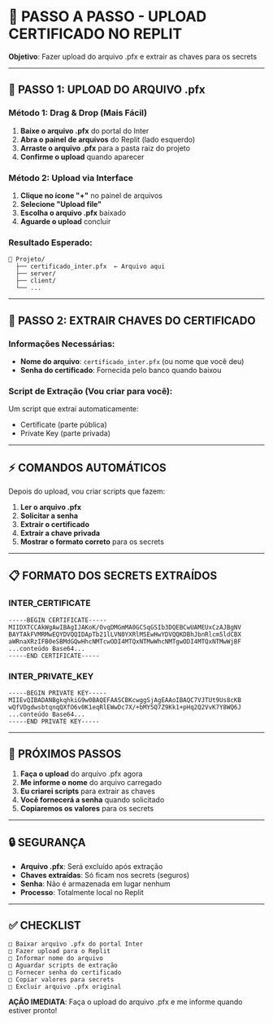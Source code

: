 # 📁 PASSO A PASSO - UPLOAD CERTIFICADO NO REPLIT

**Objetivo**: Fazer upload do arquivo .pfx e extrair as chaves para os secrets

---

## 🔧 **PASSO 1: UPLOAD DO ARQUIVO .pfx**

### **Método 1: Drag & Drop (Mais Fácil)**

1. **Baixe o arquivo .pfx** do portal do Inter
2. **Abra o painel de arquivos** do Replit (lado esquerdo)
3. **Arraste o arquivo .pfx** para a pasta raiz do projeto
4. **Confirme o upload** quando aparecer

### **Método 2: Upload via Interface**

1. **Clique no ícone "+"** no painel de arquivos
2. **Selecione "Upload file"**
3. **Escolha o arquivo .pfx** baixado
4. **Aguarde o upload** concluir

### **Resultado Esperado:**

```
📁 Projeto/
  ├── certificado_inter.pfx  ← Arquivo aqui
  ├── server/
  ├── client/
  └── ...
```

---

## 🔐 **PASSO 2: EXTRAIR CHAVES DO CERTIFICADO**

### **Informações Necessárias:**

- **Nome do arquivo**: `certificado_inter.pfx` (ou nome que você deu)
- **Senha do certificado**: Fornecida pelo banco quando baixou

### **Script de Extração (Vou criar para você):**

Um script que extrai automaticamente:

- Certificate (parte pública)
- Private Key (parte privada)

---

## ⚡ **COMANDOS AUTOMÁTICOS**

Depois do upload, vou criar scripts que fazem:

1. **Ler o arquivo .pfx**
2. **Solicitar a senha**
3. **Extrair o certificado**
4. **Extrair a chave privada**
5. **Mostrar o formato correto** para os secrets

---

## 📋 **FORMATO DOS SECRETS EXTRAÍDOS**

### **INTER_CERTIFICATE**

```
-----BEGIN CERTIFICATE-----
MIIDXTCCAkWgAwIBAgIJAKoK/OvqDMGmMA0GCSqGSIb3DQEBCwUAMEUxCzAJBgNV
BAYTAkFVMRMwEQYDVQQIDApTb21lLVN0YXRlMSEwHwYDVQQKDBhJbnRlcm5ldCBX
aWRnaXRzIFB0eSBMdGQwHhcNMTcwODI4MTQxNTMwWhcNMTgwODI4MTQxNTMwWjBF
...conteúdo Base64...
-----END CERTIFICATE-----
```

### **INTER_PRIVATE_KEY**

```
-----BEGIN PRIVATE KEY-----
MIIEvQIBADANBgkqhkiG9w0BAQEFAASCBKcwggSjAgEAAoIBAQC7VJTUt9Us8cKB
wQfVDgdwsbtqnqQXfO6v0K1eqRlEWwDc7X/+bMY5Q7Z9Kk1+pHq2Q2VvK7Y8WQ6J
...conteúdo Base64...
-----END PRIVATE KEY-----
```

---

## 🎯 **PRÓXIMOS PASSOS**

1. **Faça o upload** do arquivo .pfx agora
2. **Me informe o nome** do arquivo carregado
3. **Eu criarei scripts** para extrair as chaves
4. **Você fornecerá a senha** quando solicitado
5. **Copiaremos os valores** para os secrets

---

## 🔒 **SEGURANÇA**

- **Arquivo .pfx**: Será excluído após extração
- **Chaves extraídas**: Só ficam nos secrets (seguros)
- **Senha**: Não é armazenada em lugar nenhum
- **Processo**: Totalmente local no Replit

---

## ✅ **CHECKLIST**

```
□ Baixar arquivo .pfx do portal Inter
□ Fazer upload para o Replit
□ Informar nome do arquivo
□ Aguardar scripts de extração
□ Fornecer senha do certificado
□ Copiar valores para secrets
□ Excluir arquivo .pfx original
```

**AÇÃO IMEDIATA**: Faça o upload do arquivo .pfx e me informe quando estiver pronto!
